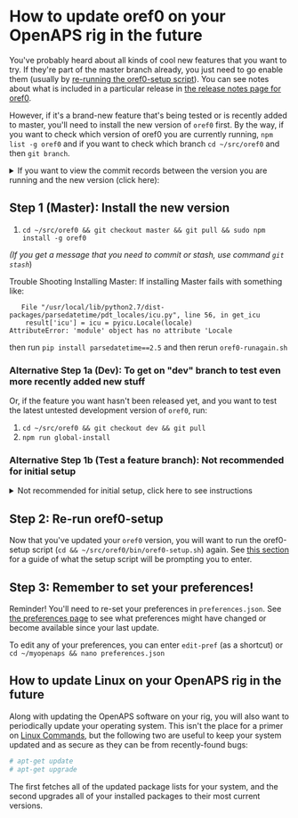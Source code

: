 # How to update oref0 on your OpenAPS rig in the future

You've probably heard about all kinds of cool new features that you want to try. If they're part of the master branch already, you just need to go enable them (usually by [re-running the oref0-setup script](http://openaps.readthedocs.io/en/latest/docs/Customize-Iterate/oref0-runagain.html)). You can see notes about what is included in a particular release in [the release notes page for oref0](https://github.com/openaps/oref0/releases).

However, if it's a brand-new feature that's being tested or is recently added to master, you'll need to install the new version of `oref0` first.  By the way, if you want to check which version of oref0 you are currently running, `npm list -g oref0` and if you want to check which branch `cd ~/src/oref0` and then `git branch`. 

<details>
<summary> If you want to view the commit records between the version you are running and the new version (click here):</summary>
<br>
 
1. `cd ~/src/oref0`
2. `git fetch` will update the local git repository. This does not change anything in your working directory
3. `git status` will tell you which branch your working directory is on and how many commits your working directory is behind
4. `git log origin/master` (replace `master` with the branch you are on) will print the commit descriptions. You only need to review the number of log messages corresponding to the number of commits your working directory is behind.
5. `git diff origin/master..` (replace `master` with the branch you are on) will print the individual file differences between your working copy and the new version.

</details>

## Step 1 (Master): Install the new version

1. `cd ~/src/oref0 && git checkout master && git pull && sudo npm install -g oref0`

*(If you get a message that you need to commit or stash, use command `git stash`*)

Trouble Shooting Installing Master:
If installing Master fails with something like:
```
   File "/usr/local/lib/python2.7/dist-packages/parsedatetime/pdt_locales/icu.py", line 56, in get_icu 
	result['icu'] = icu = pyicu.Locale(locale) 
AttributeError: 'module' object has no attribute 'Locale
```

then run ```pip install parsedatetime==2.5``` and then rerun ```oref0-runagain.sh```

### Alternative Step 1a (Dev): To get on "dev" branch to test even more recently added new stuff

Or, if the feature you want hasn't been released yet, and you want to test the latest untested development version of `oref0`, run:

1. `cd ~/src/oref0 && git checkout dev && git pull`
2. `npm run global-install`

### Alternative Step 1b (Test a feature branch): Not recommended for initial setup

<details>
<summary>Not recommended for initial setup, click here to see instructions</summary>
<br>

In case you want to test even more advanced stuff you've read about on gitter channels ([intend-to-bolus](https://gitter.im/nightscout/intend-to-bolus) / [openaps/oref0](https://gitter.im/openaps/oref0) / [openaps/autotune](https://gitter.im/openaps/autotune)) or on [official pull request list](https://github.com/openaps/oref0/pulls) you should follow the link, read description and in case you've decided to try it out, do:

1. Checkout the header of pull request. It will contain author name, the branch to be merged to (dev or master) and the feature branch name that you want to test.
2. run `cd ~/src/oref0 && git fetch && git checkout <feature-branch-name> && git pull && npm run global-install`
  * don't forget to replace `<feature-branch-name>` with the actual name of the feature branch you want to test
 
 
</details> 

## Step 2: Re-run oref0-setup

Now that you've updated your `oref0` version, you will want to run the oref0-setup script (`cd && ~/src/oref0/bin/oref0-setup.sh`) again. See [this section](http://openaps.readthedocs.io/en/latest/docs/Build%20Your%20Rig/OpenAPS-install.html#be-prepared-to-enter-the-following-information-into-oref0-setup) for a guide of what the setup script will be prompting you to enter.

## Step 3: Remember to set your preferences!

Reminder! You'll need to re-set your preferences in `preferences.json`. See [the preferences page](http://openaps.readthedocs.io/en/latest/docs/While%20You%20Wait%20For%20Gear/preferences-and-safety-settings.html) to see what preferences might have changed or become available since your last update. 

 To edit any of your preferences, you can enter `edit-pref` (as a shortcut) or `cd ~/myopenaps && nano preferences.json`

## How to update Linux on your OpenAPS rig in the future

Along with updating the OpenAPS software on your rig, you will also want to periodically update your operating system. This isn't the place for a primer on [Linux Commands](http://www.circuitbasics.com/useful-raspberry-pi-commands/), but the following two are useful to keep your system updated and as secure as they can be from recently-found bugs:

```bash
# apt-get update
# apt-get upgrade
```

The first fetches all of the updated package lists for your system, and the second upgrades all of your installed packages to their most current versions. 
